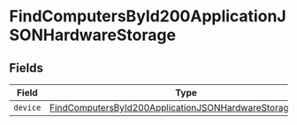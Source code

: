 # FindComputersById200ApplicationJSONHardwareStorage


## Fields

| Field                                                                                                                                           | Type                                                                                                                                            | Required                                                                                                                                        | Description                                                                                                                                     |
| ----------------------------------------------------------------------------------------------------------------------------------------------- | ----------------------------------------------------------------------------------------------------------------------------------------------- | ----------------------------------------------------------------------------------------------------------------------------------------------- | ----------------------------------------------------------------------------------------------------------------------------------------------- |
| `device`                                                                                                                                        | [FindComputersById200ApplicationJSONHardwareStorageDevice](../../models/operations/findcomputersbyid200applicationjsonhardwarestoragedevice.md) | :heavy_minus_sign:                                                                                                                              | N/A                                                                                                                                             |